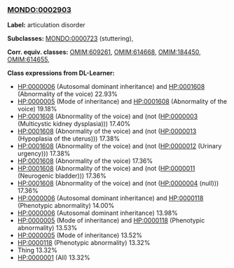 
### [MONDO:0002903](http://purl.obolibrary.org/obo/MONDO_0002903)
**Label:** articulation disorder

**Subclasses:** [MONDO:0000723](http://purl.obolibrary.org/obo/MONDO_0000723) (stuttering), 

**Corr. equiv. classes:** [OMIM:609261](http://purl.obolibrary.org/obo/OMIM_609261), [OMIM:614668](http://purl.obolibrary.org/obo/OMIM_614668), [OMIM:184450](http://purl.obolibrary.org/obo/OMIM_184450), [OMIM:614655](http://purl.obolibrary.org/obo/OMIM_614655), 

**Class expressions from DL-Learner:**

- [HP:0000006](http://purl.obolibrary.org/obo/HP_0000006) (Autosomal dominant inheritance) and [HP:0001608](http://purl.obolibrary.org/obo/HP_0001608) (Abnormality of the voice) 22.93%
- [HP:0000005](http://purl.obolibrary.org/obo/HP_0000005) (Mode of inheritance) and [HP:0001608](http://purl.obolibrary.org/obo/HP_0001608) (Abnormality of the voice) 19.18%
- [HP:0001608](http://purl.obolibrary.org/obo/HP_0001608) (Abnormality of the voice) and (not ([HP:0000003](http://purl.obolibrary.org/obo/HP_0000003) (Multicystic kidney dysplasia))) 17.40%
- [HP:0001608](http://purl.obolibrary.org/obo/HP_0001608) (Abnormality of the voice) and (not ([HP:0000013](http://purl.obolibrary.org/obo/HP_0000013) (Hypoplasia of the uterus))) 17.38%
- [HP:0001608](http://purl.obolibrary.org/obo/HP_0001608) (Abnormality of the voice) and (not ([HP:0000012](http://purl.obolibrary.org/obo/HP_0000012) (Urinary urgency))) 17.38%
- [HP:0001608](http://purl.obolibrary.org/obo/HP_0001608) (Abnormality of the voice) 17.36%
- [HP:0001608](http://purl.obolibrary.org/obo/HP_0001608) (Abnormality of the voice) and (not ([HP:0000011](http://purl.obolibrary.org/obo/HP_0000011) (Neurogenic bladder))) 17.36%
- [HP:0001608](http://purl.obolibrary.org/obo/HP_0001608) (Abnormality of the voice) and (not ([HP:0000004](http://purl.obolibrary.org/obo/HP_0000004) (null))) 17.36%
- [HP:0000006](http://purl.obolibrary.org/obo/HP_0000006) (Autosomal dominant inheritance) and [HP:0000118](http://purl.obolibrary.org/obo/HP_0000118) (Phenotypic abnormality) 14.00%
- [HP:0000006](http://purl.obolibrary.org/obo/HP_0000006) (Autosomal dominant inheritance) 13.98%
- [HP:0000005](http://purl.obolibrary.org/obo/HP_0000005) (Mode of inheritance) and [HP:0000118](http://purl.obolibrary.org/obo/HP_0000118) (Phenotypic abnormality) 13.53%
- [HP:0000005](http://purl.obolibrary.org/obo/HP_0000005) (Mode of inheritance) 13.52%
- [HP:0000118](http://purl.obolibrary.org/obo/HP_0000118) (Phenotypic abnormality) 13.32%
- Thing 13.32%
- [HP:0000001](http://purl.obolibrary.org/obo/HP_0000001) (All) 13.32%



